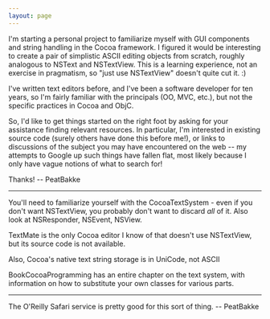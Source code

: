 ```yaml
---
layout: page
---
```


I'm starting a personal project to familiarize myself with GUI
components and string handling in the Cocoa framework.  I figured
it would be interesting to create a pair of simplistic ASCII
editing objects from scratch, roughly analogous to NSText and
NSTextView.  This is a learning experience, not an exercise in
pragmatism, so "just use NSTextView" doesn't quite cut it. :)

I've written text editors before, and I've been a software developer
for ten years, so I'm fairly familiar with the principals (OO, MVC,
etc.), but not the specific practices in Cocoa and ObjC.

So, I'd like to get things started on the right foot by asking for
your assistance finding relevant resources.  In particular, I'm
interested in existing source code (surely others have done this
before me!), or links to discussions of the subject you may have
encountered on the web -- my attempts to Google up such things
have fallen flat, most likely because I only have vague notions
of what to search for!

Thanks!  -- PeatBakke

----

You'll need to familiarize yourself with the CocoaTextSystem - even if you don't want NSTextView, you probably don't want to discard *all* of it. Also look at NSResponder, NSEvent, NSView.

TextMate is the only Cocoa editor I know of that doesn't use NSTextView, but its source code is not available.

Also, Cocoa's native text string storage is in UniCode, not ASCII

BookCocoaProgramming has an entire chapter on the text system, with information on how to substitute your own classes for various parts.

----

The O'Reilly Safari service is pretty good for this sort of thing.  -- PeatBakke
